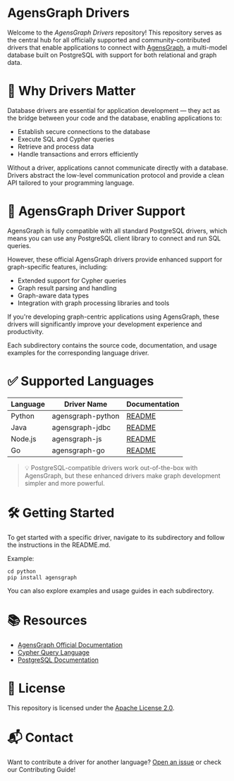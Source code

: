 AgensGraph Drivers
==================

Welcome to the *AgensGraph Drivers* repository! This repository serves as the central hub for all officially supported and community-contributed drivers that enable applications to connect with [AgensGraph](https://github.com/skaiworldwide-oss/agensgraph), a multi-model database built on PostgreSQL with support for both relational and graph data.

# 📌 Why Drivers Matter
Database drivers are essential for application development — they act as the bridge between your code and the database, enabling applications to:
* Establish secure connections to the database
* Execute SQL and Cypher queries
* Retrieve and process data
* Handle transactions and errors efficiently

Without a driver, applications cannot communicate directly with a database. Drivers abstract the low-level communication protocol and provide a clean API tailored to your programming language.

# 🧠 AgensGraph Driver Support
AgensGraph is fully compatible with all standard PostgreSQL drivers, which means you can use any PostgreSQL client library to connect and run SQL queries.

However, these official AgensGraph drivers provide enhanced support for graph-specific features, including:

* Extended support for Cypher queries
* Graph result parsing and handling
* Graph-aware data types
* Integration with graph processing libraries and tools

If you're developing graph-centric applications using AgensGraph, these drivers will significantly improve your development experience and productivity.

Each subdirectory contains the source code, documentation, and usage examples for the corresponding language driver.

# ✅ Supported Languages

|Language |	Driver Name | Documentation |
|-------- |------------ |--------------- |
|Python |	agensgraph-python |	 [README](./python/README.md) |
|Java |	agensgraph-jdbc | [README](./jdbc/README.md) |
|Node.js |	agensgraph-js | [README](./nodejs/README.md) |
|Go |	agensgraph-go | [README](./golang/README.md) |
> 💡 PostgreSQL-compatible drivers work out-of-the-box with AgensGraph, but these enhanced drivers make graph development simpler and more powerful.

# 🛠 Getting Started

To get started with a specific driver, navigate to its subdirectory and follow the instructions in the README.md.

Example:
```
cd python
pip install agensgraph
```
You can also explore examples and usage guides in each subdirectory.


# 📚 Resources

* [AgensGraph Official Documentation](https://www.skaiworldwide.com/resource)
* [Cypher Query Language](https://opencypher.org/)
* [PostgreSQL Documentation](https://www.postgresql.org/docs/)

# 📄 License
This repository is licensed under the [Apache License 2.0](./python/LICENSE).

# 📬 Contact
Want to contribute a driver for another language? [Open an issue](https://github.com/skaiworldwide-oss/agensgraph-drivers/issues) or check our Contributing Guide!

